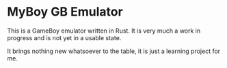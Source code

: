 # MyBoy GB Emulator

This is a GameBoy emulator written in Rust.
It is very much a work in progress and is not yet in a usable state.

It brings nothing new whatsoever to the table, it is just a learning project for me.
